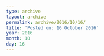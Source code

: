 ```yaml
---
type: archive
layout: archive
permalink: archive/2016/10/16/
title: 'Posted on: 16 October 2016'
year: 2016
month: 10
day: 16
---
```

